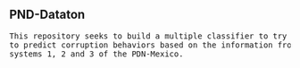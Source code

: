 ## PND-Dataton

<pre>
This repository seeks to build a multiple classifier to try 
to predict corruption behaviors based on the information from
systems 1, 2 and 3 of the PDN-Mexico.
</pre>
